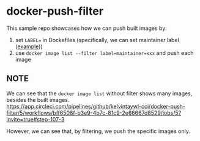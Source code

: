 # docker-push-filter

This sample repo showcases how we can push built images by:

1. set `LABEL=` in Dockefiles (specifically, we can set maintainer label ([example](Dockerfile.foo#L3)))
2. use `docker image list --filter label=maintainer=xxx` and push each image

## NOTE

We can see that the `docker image list` without filter shows many images, besides the built images.
https://app.circleci.com/pipelines/github/kelvintaywl-cci/docker-push-filter/5/workflows/bff6508f-b3e9-4b7c-81c9-2e66667d8529/jobs/5?invite=true#step-107-3

However, we can see that, by filtering, we push the specific images only.
